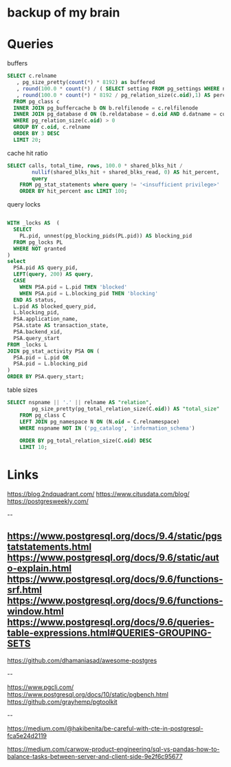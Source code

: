# backup of my brain

# Queries

buffers

```sql
SELECT c.relname 
   , pg_size_pretty(count(*) * 8192) as buffered 
   , round(100.0 * count(*) / ( SELECT setting FROM pg_settings WHERE name='shared_buffers')::integer,1) AS buffers_percent 
   , round(100.0 * count(*) * 8192 / pg_relation_size(c.oid),1) AS percent_of_relation 
  FROM pg_class c 
  INNER JOIN pg_buffercache b ON b.relfilenode = c.relfilenode 
  INNER JOIN pg_database d ON (b.reldatabase = d.oid AND d.datname = current_database()) 
  WHERE pg_relation_size(c.oid) > 0 
  GROUP BY c.oid, c.relname 
  ORDER BY 3 DESC 
  LIMIT 20;
```

cache hit ratio
```sql
SELECT calls, total_time, rows, 100.0 * shared_blks_hit / 
        nullif(shared_blks_hit + shared_blks_read, 0) AS hit_percent,
        query
    FROM pg_stat_statements where query != '<insufficient privilege>'
    ORDER BY hit_percent asc LIMIT 100;
```

query locks
```sql

WITH _locks AS  (
  SELECT
    PL.pid, unnest(pg_blocking_pids(PL.pid)) AS blocking_pid
  FROM pg_locks PL
  WHERE NOT granted
)
select
  PSA.pid AS query_pid,
  LEFT(query, 200) AS query,
  CASE
    WHEN PSA.pid = L.pid THEN 'blocked' 
    WHEN PSA.pid = L.blocking_pid THEN 'blocking'
  END AS status,
  L.pid AS blocked_query_pid,
  L.blocking_pid,
  PSA.application_name,
  PSA.state AS transaction_state,
  PSA.backend_xid,
  PSA.query_start
FROM _locks L
JOIN pg_stat_activity PSA ON (
  PSA.pid = L.pid OR
  PSA.pid = L.blocking_pid
)
ORDER BY PSA.query_start;
```


table sizes
```sql
SELECT nspname || '.' || relname AS "relation",
        pg_size_pretty(pg_total_relation_size(C.oid)) AS "total_size"
    FROM pg_class C
    LEFT JOIN pg_namespace N ON (N.oid = C.relnamespace)
    WHERE nspname NOT IN ('pg_catalog', 'information_schema')
    
    ORDER BY pg_total_relation_size(C.oid) DESC
    LIMIT 10;
```

# Links

https://blog.2ndquadrant.com/
https://www.citusdata.com/blog/
https://postgresweekly.com/

--

https://www.postgresql.org/docs/9.4/static/pgstatstatements.html
https://www.postgresql.org/docs/9.6/static/auto-explain.html
https://www.postgresql.org/docs/9.6/functions-srf.html
https://www.postgresql.org/docs/9.6/functions-window.html
https://www.postgresql.org/docs/9.6/queries-table-expressions.html#QUERIES-GROUPING-SETS
--

https://github.com/dhamaniasad/awesome-postgres

-- 

https://www.pgcli.com/
https://www.postgresql.org/docs/10/static/pgbench.html
https://github.com/grayhemp/pgtoolkit

--

https://medium.com/@hakibenita/be-careful-with-cte-in-postgresql-fca5e24d2119

https://medium.com/carwow-product-engineering/sql-vs-pandas-how-to-balance-tasks-between-server-and-client-side-9e2f6c95677
